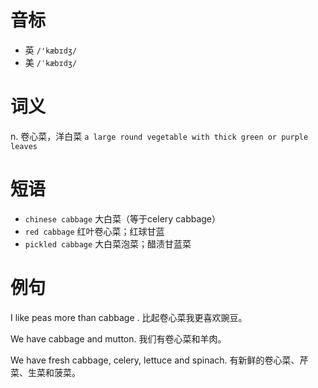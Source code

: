 # 音标

- 英 `/'kæbɪdʒ/`
- 美 `/ˈkæbɪdʒ/`

# 词义

n. 卷心菜，洋白菜
`a large round vegetable with thick green or purple leaves`

# 短语

- `chinese cabbage` 大白菜（等于celery cabbage）
- `red cabbage` 红叶卷心菜；红球甘蓝
- `pickled cabbage` 大白菜泡菜；醋渍甘蓝菜

# 例句

I like peas more than cabbage .
比起卷心菜我更喜欢豌豆。

We have cabbage and mutton.
我们有卷心菜和羊肉。

We have fresh cabbage, celery, lettuce and spinach.
有新鲜的卷心菜、芹菜、生菜和菠菜。


